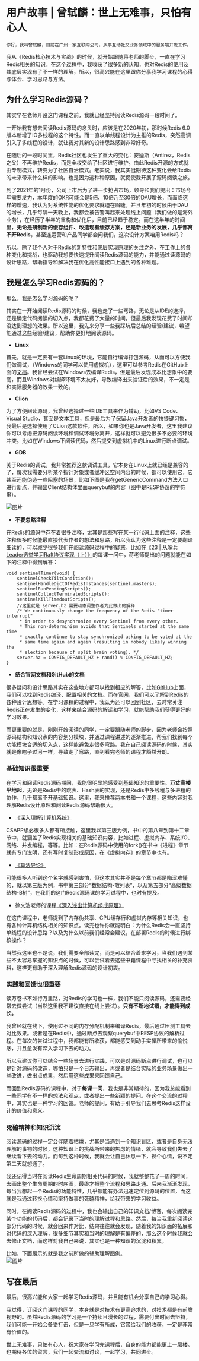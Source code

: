# 用户故事 | 曾轼麟：世上无难事，只怕有心人

    你好，我叫曾轼麟，目前在广州一家互联网公司，从事互动社交业务领域中的服务端开发工作。

我从《Redis核心技术与实战》的时候，就开始跟随蒋老师的脚步，一直在学习Redis相关的知识。在这个过程中，我收获了很多新的认知，也对Redis的使用及其底层实现有了不一样的理解，所以，很高兴能在这里跟你分享我学习课程的心得与体会、学习思路与方法。

## 为什么学习Redis源码？

其实早在老师开设这门课程之前，我就已经坚持阅读Redis源码一段时间了。

一开始我有想去阅读Redis源码的念头时，应该是在2020年初，那时候Redis 6.0版本新增了IO多线程的这个特性。而一直以单线程设计为主推的Redis，突然高调引入了多线程的设计，就让我对其新的设计思路感到非常好奇。

在随后的一段时间里，Redis社区也发生了重大的变化：安迪斯（Antirez，Redis之父）不再维护Redis，而是全权交给了社区进行维护。由此Redis开源的方式就由专制模式，转变为了社区自治模式。老实说，我其实挺期待这种变化会给Redis的未来带来什么样的影响。也是因为这种种原因，就促使我开展了源码阅读之旅。

到了2021年的1月份，公司上市后为了进一步抢占市场，领导和我们提出：市场今年需要发力，本年度的OKR可能会是5倍、10倍乃至30倍的DAU增长，而面临这样的增速，我认为对系统性能的优化要求就迫在眉睫。并且年初的时候由于DAU的增长，几乎每隔一天晚上，我都会被告警叫起来处理线上问题（我们做的是海外业务），在经历了半年的重构和优化后，目前已经趋于稳定。而在这半年的时间里，**无论是研制新的缓存组件、改造现有缓存方案，还是新业务的发展，几乎都离不开Redis**，甚至连运营和产品同学都会问我们，这次设计方案咱用Redis吗？

所以，除了我个人对于Redis的新特性和底层实现原理的关注之外，在工作上的各种变化和挑战，也驱动我想要快速提升阅读Redis源码的能力，并能通过读源码的设计思路，帮助指导和解决我在优化高性能接口上遇到的各种难题。

## 我是怎么学习Redis源码的？

那么，我是怎么学习源码的呢？

其实在一开始阅读Redis源码的时候，我也走了一些弯路，无论是从IDE的选择，还是确定代码阅读的切入点，我都花费了大量的时间，但最后我发现花费了时间却没达到理想的效果。所以这里，我先来分享一些我踩坑后总结的经验/建议，希望能通过这些经验/建议，帮助你更好地阅读源码。

*   **Linux**

首先，就是一定要有一套Linux的环境，它能自行编译打包源码，从而可以方便我们做调试，（Windows的同学可以使用虚拟机），这里可以参考Redis在GitHub上面的[文档](https://github.com/redis/redis)。我曾经尝试在Windows去编译Redis，但是最后发现成本比想象中的要高，而且Windows对编译环境不太友好，导致编译出来验证后的效果，不一定是和实际服务器的效果一致的。

*   **Clion**

为了方便阅读源码，我曾经选择过一些IDE工具来作为辅助，比如VS Code、Visual Studio，甚至是文本工具，但是最后为了保留Java开发者的快捷键习惯，我最后是选择使用了CLion这款软件。所以，如果你也是Java开发者，这里我建议你可以考虑把源码阅读环境和调试环境分离开，这样就可以避免很多不必要的环境冲突。比如在Windows下阅读代码，然后提交到虚拟机中的Linux进行断点调试。

*   **GDB**

关于Redis的调试，我非常推荐这款调试工具，它本身在Linux上就已经是兼容的了，每次我需要分析某个指针对象或者缓冲区空间内容的时候，都可以使用它，它甚至还能伪造一些阻塞的场景，比如下图是我在getGenericCommand方法入口进行断点，并输出Client结构体里面querybuf的内容（图中是RESP协议的字符串）。

![图片](https://static001.geekbang.org/resource/image/31/16/31fcb1e8dc693f11bb2c54ff29622d16.jpg?wh=1920x399)

*   **不要忽略注释**

在Redis的源码中存在着很多注释，尤其是那些写在某一行代码上面的注释，这些注释很多时候能最直接代表作者的想法和思路，所以我认为这些注释是一定要翻译细读的，可以减少很多我们在阅读源码过程中的疑惑。比如在[《23 | 从哨兵Leader选举学习Raft协议实现（上）》](https://time.geekbang.org/column/article/421736)的每课一问中，蒋老师提出的问题就能在如下的注释中得到解答：

```plain
void sentinelTimer(void) {
    sentinelCheckTiltCondition();
    sentinelHandleDictOfRedisInstances(sentinel.masters);
    sentinelRunPendingScripts();
    sentinelCollectTerminatedScripts();
    sentinelKillTimedoutScripts();
    //这里就是 server.hz 需要动态调整作者为此做出的解释
    /* We continuously change the frequency of the Redis "timer interrupt"
     * in order to desynchronize every Sentinel from every other.
     * This non-determinism avoids that Sentinels started at the same time
     * exactly continue to stay synchronized asking to be voted at the
     * same time again and again (resulting in nobody likely winning the
     * election because of split brain voting). */
    server.hz = CONFIG_DEFAULT_HZ + rand() % CONFIG_DEFAULT_HZ;
}

```

*   **结合官网文档和GitHub的文档**

很多疑问和设计思路其实在这些地方都可以找到相应的解答，比如[GitHub](https://github.com/redis/redis)上面，我们可以找到Redis编译、配置相关的文档。而在[官网](https://redis.io/documentation)，我们可以了解到Redis的各种设计思想等。在学习课程的过程中，我认为还可以回到社区，去时常关注Redis正在发生的变化，这样来结合源码的解读和学习，就能帮助我们获得更好的学习效果。

而更重要的就是，刚刚开始阅读的同学，一定要跟随老师的脚步，因为老师会按照源码结构和知识点的内容划分模块，并通过课程讲述的逐渐推进，帮我们找到每个功能模块合适的切入点，这样能避免走很多弯路。我在自己阅读源码的时候，其实就是像瞎子过河一样，导致走了弯路，直到看完老师的课程才豁然开朗。

### 基础知识很重要

在学习和阅读Redis源码期间，我能很明显地感受到基础知识的重要性。**万丈高楼平地起**，无论是Redis中的跳表、Hash表的实现，还是Redis中多线程与多进程的协作，几乎都离不开基础知识。这里，我来推荐两本书和一个课程，这些内容对我理解Redis设计原理和阅读Redis源码帮助很大。

*   [《深入理解计算机系统》](https://book.douban.com/subject/26912767/)

CSAPP想必很多人都有所接触，这里我以第三版为例，书中的第八章到第十二章节中，就涵盖了Redis实现相关的基础知识内容，比如进程、虚拟内存、系统I/O、网络、并发编程，等等。比如：在Redis源码中使用的fork()在书中《进程》章节就有专门说明，还有写时复制形成原因，在《虚拟内存》的章节中也有。

*   [《算法导论》](https://book.douban.com/subject/20432061/)

可能很多人听到这个名字就感到害怕，但这本其实并不是每个章节都是晦涩难懂的，就以第三版为例，书中第三部分“数据结构-散列表”，以及第五部分“高级数据结构-B树”，在我们的这门Redis源码课的学习过程中，也时有提及。

*   徐文浩老师的课程[《深入浅出计算机组成原理》](https://time.geekbang.org/column/intro/100026001)

在这门课程中，老师提到了内存伪共享、CPU缓存行和虚拟内存等相关知识，也有各种计算机结构相关的知识点。读完也许你就能明白：为什么Redis会一直坚持单线程的设计思路？以及为什么以前我们经常会建议，在部署Redis的时候进行绑核操作？

当然我这里也不是说，我们需要全部读完，而是可以结合着来学习，当我们遇到某些不太容易掌握的知识点的时候，可以尝试着去这些书籍课程中寻找相关的补充资料，这样更有助于深入理解Redis源码的设计初衷。

### 实践和回馈也很重要

读万卷书不如行万里路，对Redis的学习也一样，我们不能只阅读源码，还需要经常去做尝试（当然这里我不建议直接在线上尝试）。**只有不断地试错，才能得到成长。**

我曾经就在线下，使用过不同的内存分配机制来编译Redis，最后通过压测工具去对比效果。或者是在Redis中，通过断点去观察querybuf中RESP协议的解析过程。在每次的尝试过程中，我都能有所收获，都能感受到动手实操所带来的愉悦感，并且愈发有深入学习下去的动力。

所以我建议你可以结合一些场景去进行实践，可以是对源码断点进行调试，也可以是针对源码的改造，哪怕只是一个日志输出，再或者是结合实际的业务场景做出一些改进，做出点成果，然后用这些成果来回馈自己。

而回到Redis源码的课程中，对于**每课一问**，我也是非常期待的，因为我总能看到一些同学有不一样的想法和观点，或者提出一些新颖的提问。在这个交流的过程中，其实也是一种学习的回馈。老师的提问，有助于引导我们去思考Redis这样设计的价值和意义。

### 死磕精神和知识沉淀

阅读源码的过程一定会伴随着枯燥，尤其是当遇到一个知识盲区，或者是自身无法理解的事物的时候，这种知识上的挑战所带来的焦虑的情绪，就会导致我们失去了继续看下去的动力。而每到这种时候，我就会让自己休息一下，换个心情，说不定第二天就想通了。

我还记得当时在阅读Redis生命周期相关代码的时候，我就整整花了一周的时间，去画出整个生命周期的时序图，最终才把整个流程和思路走通。后来我渐渐发现，每当我想起一个Redis的功能特性，几乎都能有办法迅速定位到源码的位置，而这就是我通过转换心情和坚持做事的死磕精神，给我带来的学习收益。

同时，在阅读Redis源码的过程中，我也会输出自己的知识文档/博客，每次阅读完某个功能的代码后，都会记录下当时的理解过程和思路。然后，每当我重新阅读这部分代码的时候，就会回来作对比，结果往往就会发现，随着我的知识面的拓展和对代码的深入理解，很多细节其实和当时的理解是有偏差的，那么这个时候我就会去修正文档，而这样对我自己来说，其实也是一种知识的沉淀和积累。

比如，下面展示的就是我之前所做的辅助理解图例。  
![图片](https://static001.geekbang.org/resource/image/66/8c/66a4e8d1a96d605e72a5e36c01c8798c.jpg?wh=1920x941 "字典数据结构图")

## 写在最后

最后，很高兴能和大家一起学习Redis源码，并且能有机会分享自己的学习心得。

我觉得，订阅这门课程的同学，本身就是对技术有更高追求的，对技术都是有前瞻视野的。虽然Redis源码的学习是一个持续且漫长的过程，需要付出时间去坚持，我们可能一开始会备受打击，但是一旦学有所成，它带给我们的收获，一定是非常有价值的。

世上无难事，只怕有心人，祝大家在学习完课程后，自身的能力都能更上一层楼。也期待各位的留言，我们一起交流和讨论，一起学习，共同进步。
    